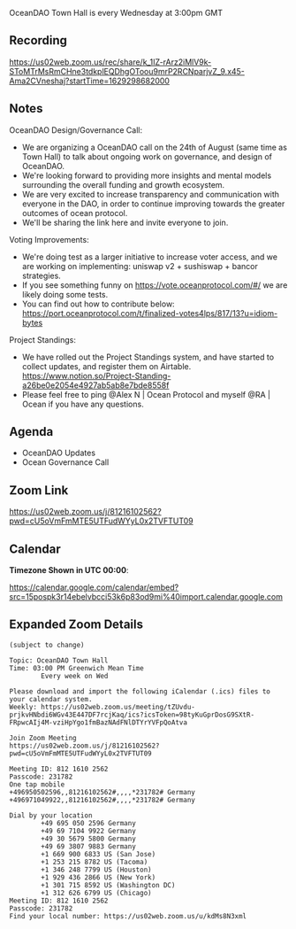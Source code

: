 OceanDAO Town Hall is every Wednesday at 3:00pm GMT

## Recording

https://us02web.zoom.us/rec/share/k_1IZ-rArz2iMlV9k-SToMTrMsRmCHne3tdkplEQDhgOToou9mrP2RCNparjvZ_9.x45-Ama2CVneshaj?startTime=1629298682000

## Notes


OceanDAO Design/Governance Call:
- We are organizing a OceanDAO call on the 24th of August (same time as Town Hall) to talk about ongoing work on governance, and design of OceanDAO.
- We're looking forward to providing more insights and mental models surrounding the overall funding and growth ecosystem.
- We are very excited to increase transparency and communication with everyone in the DAO, in order to continue improving towards the greater outcomes of ocean protocol.
- We'll be sharing the link here and invite everyone to join.

Voting Improvements:
- We're doing test as a larger initiative to increase voter access, and we are working on implementing: uniswap v2 + sushiswap + bancor strategies.
- If you see something funny on https://vote.oceanprotocol.com/#/ we are likely doing some tests.
- You can find out how to contribute below:
https://port.oceanprotocol.com/t/finalized-votes4lps/817/13?u=idiom-bytes

Project Standings:
- We have rolled out the Project Standings system, and have started to collect updates, and register them on Airtable.
https://www.notion.so/Project-Standing-a26be0e2054e4927ab5ab8e7bde8558f
- Please feel free to ping @Alex N | Ocean Protocol and myself @RA | Ocean if you have any questions.

## Agenda

- OceanDAO Updates
- Ocean Governance Call

## Zoom Link

https://us02web.zoom.us/j/81216102562?pwd=cU5oVmFmMTE5UTFudWYyL0x2TVFTUT09
 
## Calendar

**Timezone Shown in UTC 00:00**:

https://calendar.google.com/calendar/embed?src=15pospk3r14ebelvbcci53k6p83od9mi%40import.calendar.google.com


## Expanded Zoom Details

```
(subject to change)

Topic: OceanDAO Town Hall
Time: 03:00 PM Greenwich Mean Time
        Every week on Wed

Please download and import the following iCalendar (.ics) files to your calendar system.
Weekly: https://us02web.zoom.us/meeting/tZUvdu-prjkvHNbdi6WGv43E447DF7rcjKaq/ics?icsToken=98tyKuGprDosG9SXtR-FRpwcAIj4M-vziHpYgo1fmBazNAdFNlDTYrYVFpQoAtva

Join Zoom Meeting
https://us02web.zoom.us/j/81216102562?pwd=cU5oVmFmMTE5UTFudWYyL0x2TVFTUT09

Meeting ID: 812 1610 2562
Passcode: 231782
One tap mobile
+496950502596,,81216102562#,,,,*231782# Germany
+496971049922,,81216102562#,,,,*231782# Germany

Dial by your location
        +49 695 050 2596 Germany
        +49 69 7104 9922 Germany
        +49 30 5679 5800 Germany
        +49 69 3807 9883 Germany
        +1 669 900 6833 US (San Jose)
        +1 253 215 8782 US (Tacoma)
        +1 346 248 7799 US (Houston)
        +1 929 436 2866 US (New York)
        +1 301 715 8592 US (Washington DC)
        +1 312 626 6799 US (Chicago)
Meeting ID: 812 1610 2562
Passcode: 231782
Find your local number: https://us02web.zoom.us/u/kdMs8N3xml


